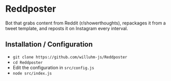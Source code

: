 # Reddposter
Bot that grabs content from Reddit (r/showerthoughts), repackages it from a tweet template, and reposts it on Instagram every interval.

## Installation / Configuration
- `git clone https://github.com/willuhm-js/Reddposter`
- `cd Reddposter`
- Edit the configuration in `src/config.js`
- `node src/index.js`
